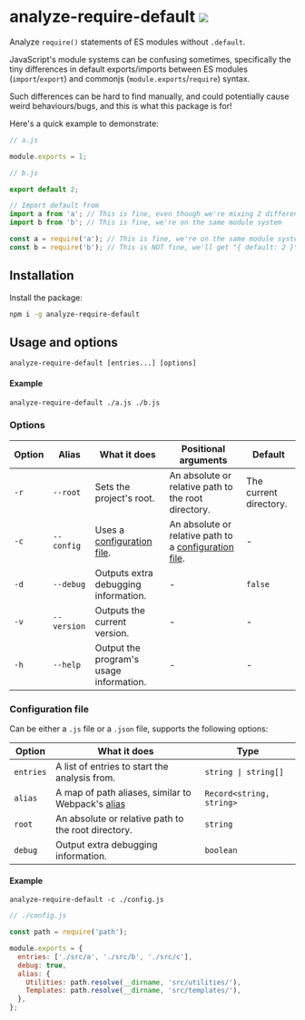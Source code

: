 # analyze-require-default [![](https://img.shields.io/npm/v/analyze-require-default.svg?colorA=cb3837&colorB=474a50)](https://www.npmjs.com/package/analyze-require-default)

Analyze `require()` statements of ES modules without `.default`.

JavaScript's module systems can be confusing sometimes, specifically the tiny differences in default exports/imports between ES modules (`import`/`export`) and commonjs (`module.exports`/`require`) syntax.

Such differences can be hard to find manually, and could potentially cause weird behaviours/bugs, and this is what this package is for!

Here's a quick example to demonstrate:

```js
// a.js

module.exports = 1;
```

```js
// b.js

export default 2;
```

```js
// Import default from
import a from 'a'; // This is fine, even though we're mixing 2 different module systems
import b from 'b'; // This is fine, we're on the same module system

const a = require('a'); // This is fine, we're on the same module system
const b = require('b'); // This is NOT fine, we'll get "{ default: 2 }"
```

## Installation

Install the package:

```sh
npm i -g analyze-require-default
```

## Usage and options

```
analyze-require-default [entries...] [options]
```

#### Example

```
analyze-require-default ./a.js ./b.js
```

### Options

| Option | Alias       | What it does                                      | Positional arguments                                                         | Default                |
| ------ | ----------- | ------------------------------------------------- | ---------------------------------------------------------------------------- | ---------------------- |
| `-r`   | `--root`    | Sets the project's root.                          | An absolute or relative path to the root directory.                          | The current directory. |
| `-c`   | `--config`  | Uses a [configuration file](#configuration-file). | An absolute or relative path to a [configuration file](#configuration-file). | -                      |
| `-d`   | `--debug`   | Outputs extra debugging information.              | -                                                                            | `false`                |
| `-v`   | `--version` | Outputs the current version.                      | -                                                                            | -                      |
| `-h`   | `--help`    | Output the program's usage information.           | -                                                                            | -                      |

### Configuration file

Can be either a `.js` file or a `.json` file, supports the following options:

| Option    | What it does                                                                                                    | Type                     |
| --------- | --------------------------------------------------------------------------------------------------------------- | ------------------------ |
| `entries` | A list of entries to start the analysis from.                                                                   | `string \| string[]`     |
| `alias`   | A map of path aliases, similar to Webpack's [alias](https://webpack.js.org/configuration/resolve/#resolvealias) | `Record<string, string>` |
| `root`    | An absolute or relative path to the root directory.                                                             | `string`                 |
| `debug`   | Output extra debugging information.                                                                             | `boolean`                |

#### Example

```
analyze-require-default -c ./config.js
```

```js
// ./config.js

const path = require('path');

module.exports = {
  entries: ['./src/a', './src/b', './src/c'],
  debug: true,
  alias: {
    Utilities: path.resolve(__dirname, 'src/utilities/'),
    Templates: path.resolve(__dirname, 'src/templates/'),
  },
};
```
